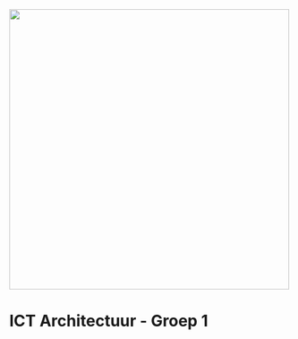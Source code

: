 <img src="https://13935i42xcg53b9zz71ni61g-wpengine.netdna-ssl.com/wp-content/uploads/2019/11/amazon-aws-logo-transparent.png" width="500" />

# ICT Architectuur - Groep 1
